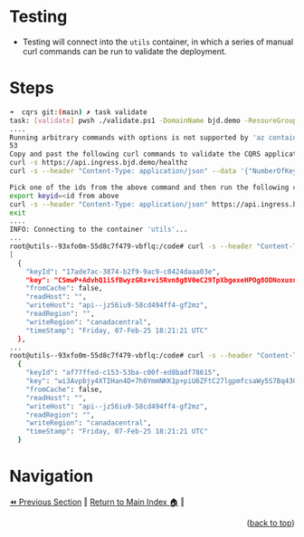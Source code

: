 Testing
=============
* Testing will connect into the `utils` container, in which a series of manual curl commands can be run to validate the deployment.

# Steps
```bash
➜  cqrs git:(main) ✗ task validate
task: [validate] pwsh ./validate.ps1 -DomainName bjd.demo -ResoureGroupName "pipefish-47182_canadacentral_apps_rg"
....
Running arbitrary commands with options is not supported by 'az containerapp exec'.
53
Copy and past the following curl commands to validate the CQRS application.
curl -s https://api.ingress.bjd.demo/healthz
curl -s --header "Content-Type: application/json" --data '{"NumberOfKeys":10}' https://api.ingress.bjd.demo/api/keys | jq

Pick one of the ids from the above command and then run the following command:
export keyid=<id from above
curl -s --header "Content-Type: application/json" https://api.ingress.bjd.demo/api/keys/${keyid} | jq
exit
....
INFO: Connecting to the container 'utils'...
...
root@utils--93xfo0m-55d8c7f479-vbflq:/code# curl -s --header "Content-Type: application/json" --data '{"NumberOfKeys":10}' https://api.ingress.bjd.demo/api/keys | jq
[
  {
    "keyId": "17ade7ac-3874-b2f9-9ac9-c0424daaa03e",
    "key": "CSmwP+AdvhQ1iSfBwyzGRx+vi5Rvn8g8V0eC29TpXbgexeHPOg8ODNoxuxuj1qfc0H1N2XWM+bR5RkxaGI0BxQ==",
    "fromCache": false,
    "readHost": "",
    "writeHost": "api--jz56iu9-58cd494ff4-gf2mz",
    "readRegion": "",
    "writeRegion": "canadacentral",
    "timeStamp": "Friday, 07-Feb-25 18:21:21 UTC"
  },
...
root@utils--93xfo0m-55d8c7f479-vbflq:/code# curl -s --header "Content-Type: application/json" https://api.ingress.bjd.demo/api/keys/af77ffed-c153-53ba-c00f-ed8badf78615 | jq
  {
    "keyId": "af77ffed-c153-53ba-c00f-ed8badf78615",
    "key": "wi3Avpbjy4XTIHan4D+7h0YmmNKK1p+piU6ZFtC27lgpmfcsaWy5S7Bq43QWPUaPpt2dhahBY48PRWkAgDKsKQ==",
    "fromCache": false,
    "readHost": "",
    "writeHost": "api--jz56iu9-58cd494ff4-gf2mz",
    "readRegion": "",
    "writeRegion": "canadacentral",
    "timeStamp": "Friday, 07-Feb-25 18:21:21 UTC"
  }
```

# Navigation
[⏪ Previous Section](../docs/code.md) ‖ [Return to Main Index 🏠](../README.md) ‖
<p align="right">(<a href="#lets-encrypt-tls-certificates">back to top</a>)</p>